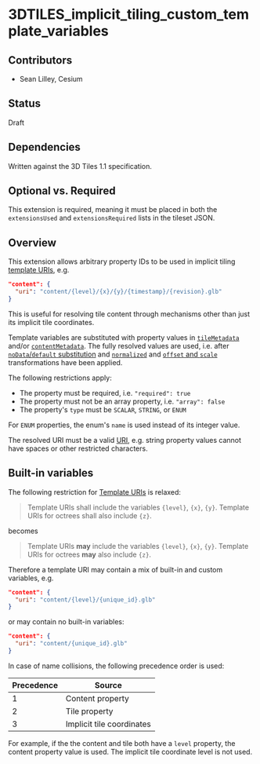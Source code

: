 # 3DTILES_implicit_tiling_custom_template_variables

## Contributors

* Sean Lilley, Cesium

## Status

Draft

## Dependencies

Written against the 3D Tiles 1.1 specification.

## Optional vs. Required

This extension is required, meaning it must be placed in both the `extensionsUsed` and `extensionsRequired` lists in the tileset JSON.

## Overview

This extension allows arbitrary property IDs to be used in implicit tiling [template URIs](https://github.com/CesiumGS/3d-tiles/tree/main/specification/ImplicitTiling#template-uris), e.g.

```json
"content": {
  "uri": "content/{level}/{x}/{y}/{timestamp}/{revision}.glb"
}
```

This is useful for resolving tile content through mechanisms other than just its implicit tile coordinates.

Template variables are substituted with property values in [`tileMetadata`](https://github.com/CesiumGS/3d-tiles/tree/main/specification/ImplicitTiling#tile-metadata) and/or [`contentMetadata`](https://github.com/CesiumGS/3d-tiles/tree/main/specification/ImplicitTiling#content-metadata). The fully resolved values are used, i.e. after [`noData`/`default` substitution](https://github.com/CesiumGS/3d-tiles/blob/main/specification/Metadata/README.adoc#required-properties-no-data-values-and-default-values) and [`normalized`](https://github.com/CesiumGS/3d-tiles/blob/main/specification/Metadata/README.adoc#normalized-values) and [`offset` and `scale`](https://github.com/CesiumGS/3d-tiles/blob/main/specification/Metadata/README.adoc#offset-and-scale) transformations have been applied.

The following restrictions apply:

* The property must be required, i.e. `"required": true`
* The property must not be an array property, i.e. `"array": false`
* The property's `type` must be `SCALAR`, `STRING`, or `ENUM`

For `ENUM` properties, the enum's `name` is used instead of its integer value.

The resolved URI must be a valid [URI](https://github.com/CesiumGS/3d-tiles/tree/main/specification#uris), e.g. string property values cannot have spaces or other restricted characters.

## Built-in variables

The following restriction for [Template URIs](https://github.com/CesiumGS/3d-tiles/blob/main/specification/ImplicitTiling/README.adoc#template-uris) is relaxed:

> Template URIs shall include the variables `{level}`, `{x}`, `{y}`. Template URIs for octrees shall also include `{z}`.

becomes

> Template URIs **may** include the variables `{level}`, `{x}`, `{y}`. Template URIs for octrees **may** also include `{z}`.


Therefore a template URI may contain a mix of built-in and custom variables, e.g.

```json
"content": {
  "uri": "content/{level}/{unique_id}.glb"
}
```

or may contain no built-in variables:

```json
"content": {
  "uri": "content/{unique_id}.glb"
}
```

In case of name collisions, the following precedence order is used:

Precedence|Source
--|--
1|Content property
2|Tile property
3|Implicit tile coordinates

For example, if the the content and tile both have a `level` property, the content property value is used. The implicit tile coordinate level is not used.
